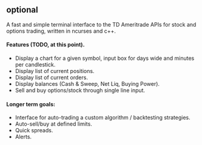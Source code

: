 ## optional 

A fast and simple terminal interface to the TD Ameritrade APIs for stock and options trading, written in ncurses and c++. 

#### Features (TODO, at this point). 
* Display a chart for a given symbol, input box for days wide and minutes per candlestick. 
* Display list of current positions. 
* Display list of current orders. 
* Display balances (Cash & Sweep, Net Liq, Buying Power).
* Sell and buy options/stock through single line input.

#### Longer term goals:
* Interface for auto-trading a custom algorithm / backtesting strategies.
* Auto-sell/buy at defined limits.
* Quick spreads.
* Alerts.
